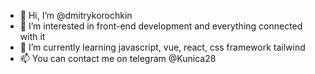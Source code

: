 - 👋 Hi, I’m @dmitrykorochkin
- 👀 I’m interested in front-end development and everything connected with it
- 🌱 I’m currently learning javascript, vue, react, css framework tailwind
- 📫 You can contact me on telegram @Kunica28

<!---
dmitrykorochkin/dmitrykorochkin is a ✨ special ✨ repository because its `README.md` (this file) appears on your GitHub profile.
You can click the Preview link to take a look at your changes.
--->
